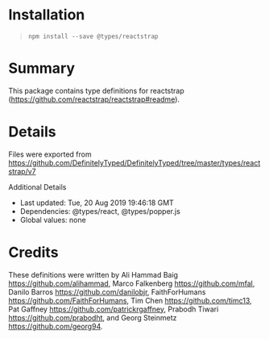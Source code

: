 # Installation
> `npm install --save @types/reactstrap`

# Summary
This package contains type definitions for reactstrap (https://github.com/reactstrap/reactstrap#readme).

# Details
Files were exported from https://github.com/DefinitelyTyped/DefinitelyTyped/tree/master/types/reactstrap/v7

Additional Details
 * Last updated: Tue, 20 Aug 2019 19:46:18 GMT
 * Dependencies: @types/react, @types/popper.js
 * Global values: none

# Credits
These definitions were written by Ali Hammad Baig <https://github.com/alihammad>, Marco Falkenberg <https://github.com/mfal>, Danilo Barros <https://github.com/danilobjr>, FaithForHumans <https://github.com/FaithForHumans>, Tim Chen <https://github.com/timc13>, Pat Gaffney <https://github.com/patrickrgaffney>, Prabodh Tiwari <https://github.com/prabodht>, and Georg Steinmetz <https://github.com/georg94>.

